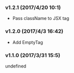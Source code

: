 ### v1.2.1	(2017/4/20 10:1)
* Pass className to JSX tag

### v1.2.0	(2017/4/3 16:42)
* Add EmptyTag

### v1.1.0	(2017/3/31 15:5)


undefined